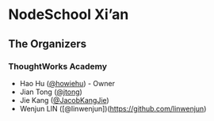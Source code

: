 # NodeSchool Xi’an

## The Organizers

### ThoughtWorks Academy

- Hao Hu ([@howiehu](https://github.com/howiehu)) - Owner
- Jian Tong ([@jtong](https://github.com/jtong))
- Jie Kang ([@JacobKangJie](https://github.com/JacobKangJie))
- Wenjun LIN ([@linwenjun])(https://github.com/linwenjun)
